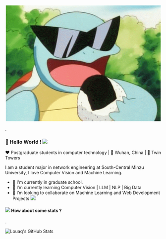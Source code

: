 <p align="center">
  <img src="https://github.com/Louaq/blog/blob/main/0016.gif">
</p>
  
.
  
  
### 👋 Hello World !  <img src="https://github.com/TheDudeThatCode/TheDudeThatCode/blob/master/Assets/Earth.gif" width="24px">
  
:heart: Postgraduate students in computer technology | :black_heart: Wuhan, China | :blue_heart: Twin Towers
  
I am a student major in network engineering at South-Central Minzu University, I love Computer Vision and Machine Learning. 

- 🔭 I'm currently in graduate school.
- 🌱 I’m currently learning Computer Vision | LLM | NLP | Big Data
- 👯 I’m looking to collaborate on Machine Learning and Web Development Projects <img src="https://media.giphy.com/media/WUlplcMpOCEmTGBtBW/giphy.gif" width="30">



#### <img src="https://media.giphy.com/media/VgCDAzcKvsR6OM0uWg/giphy.gif" width="50"> How about some stats ?
  
.    
   
![Louaq's GitHub Stats](https://github-readme-stats.vercel.app/api?username=Louaq&hide=["stars"]&show_icons=true)




